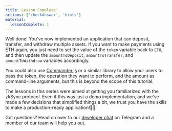 ```yaml
---
title: Lesson Complete!
actions: ['checkAnswer', 'hints']
material:
  lessonComplete: 1
---
```


Well done! You've now implemented an application that can deposit, transfer, and withdraw multiple assets. If you want to make payments using ETH again, you just need to set the value of the `token` variable back to `ETH`, and then update the `amountToDeposit`, `amountToTransfer`, and `amountToWithdraw` variables accordingly.

You could also use <a href="https://github.com/tj/commander.js/" target=_blank>Commander.js</a> or a similar library to allow your users to pass the token, the operation they want to perform, and the amount as command-line arguments, but this is beyond the scope of this tutorial.

The lessons in this series were aimed at getting you familiarized with the zkSync protocol. Even if this was just a demo implementation, and we've made a few decisions that simplified things a bit, we trust you have the skills to make a production-ready application!💪🏻

Got questions? Head on over to our <a href="https://t.me/loomnetworkdev" target=_blank>developer chat</a> on Telegram and a member of our team will help you out.
